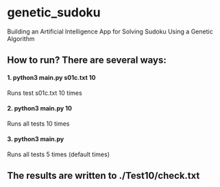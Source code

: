 # genetic_sudoku
Building an Artificial Intelligence App for Solving Sudoku Using a Genetic Algorithm


## How to run? There are several ways:

#### 1. python3 main.py s01c.txt 10


Runs test s01c.txt 10 times

#### 2. python3 main.py 10


Runs all tests 10 times 

#### 3. python3 main.py 


Runs all tests 5 times (default times)


## The results are written to ./Test10/check.txt
